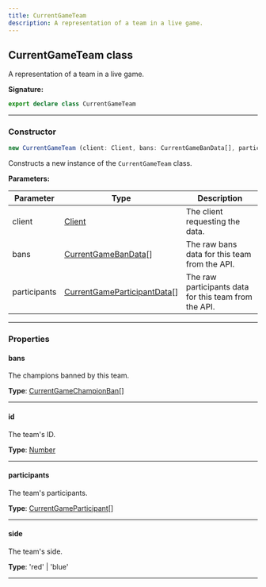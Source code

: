 ```yaml
---
title: CurrentGameTeam
description: A representation of a team in a live game.
---
```


## CurrentGameTeam class

A representation of a team in a live game.

**Signature:**

```ts
export declare class CurrentGameTeam 
```

---

### Constructor

```ts
new CurrentGameTeam (client: Client, bans: CurrentGameBanData[], participants: CurrentGameParticipantData[])
```

Constructs a new instance of the `CurrentGameTeam` class.

**Parameters:**

| Parameter | Type | Description |
| --------- | ---- | ----------- |
| client | [Client](/shieldbow/api/Client.md) | The client requesting the data. |
| bans | [CurrentGameBanData](/shieldbow/api/CurrentGameBanData.md)[] | The raw bans data for this team from the API. |
| participants | [CurrentGameParticipantData](/shieldbow/api/CurrentGameParticipantData.md)[] | The raw participants data for this team from the API. |
---

### Properties

#### bans

The champions banned by this team.



**Type**: [CurrentGameChampionBan](/shieldbow/api/CurrentGameChampionBan.md)[]

---

#### id

The team's ID.



**Type**: [Number](https://developer.mozilla.org/en-US/docs/Web/JavaScript/Reference/Global_Objects/Number)

---

#### participants

The team's participants.



**Type**: [CurrentGameParticipant](/shieldbow/api/CurrentGameParticipant.md)[]

---

#### side

The team's side.



**Type**: 'red' \| 'blue'

---

